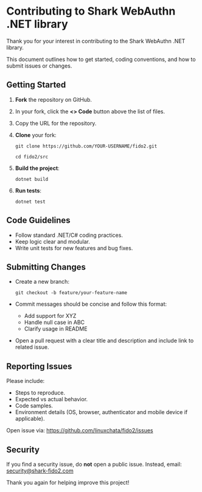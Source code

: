 # Contributing to Shark WebAuthn .NET library
Thank you for your interest in contributing to the Shark WebAuthn .NET library.

This document outlines how to get started, coding conventions, and how to submit issues or changes.

## Getting Started
1. **Fork** the repository on GitHub.
2. In your fork, click the **<> Code** button above the list of files.
3. Copy the URL for the repository.
4. **Clone** your fork:

   `git clone https://github.com/YOUR-USERNAME/fido2.git`

   `cd fido2/src`

5. **Build the project**:

   `dotnet build`

6. **Run tests**:

   `dotnet test`

## Code Guidelines
- Follow standard .NET/C# coding practices.
- Keep logic clear and modular.
- Write unit tests for new features and bug fixes.

## Submitting Changes
- Create a new branch:

   `git checkout -b feature/your-feature-name`

- Commit messages should be concise and follow this format:
  - Add support for XYZ
  - Handle null case in ABC
  - Clarify usage in README
- Open a pull request with a clear title and description and include link to related issue.

## Reporting Issues
Please include:
- Steps to reproduce.
- Expected vs actual behavior.
- Code samples.
- Environment details (OS, browser, authenticator and mobile device if applicable).

Open issue via: https://github.com/linuxchata/fido2/issues

## Security
If you find a security issue, do **not** open a public issue. Instead, email: [security@shark-fido2.com](mailto:security@shark-fido2.com)

Thank you again for helping improve this project!

